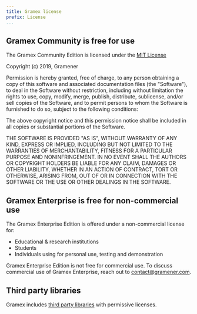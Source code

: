 ```yaml
---
title: Gramex license
prefix: License
...
```


## Gramex Community is free for use

The Gramex Community Edition is licensed under the [MIT License][1]

Copyright (c) 2019, Gramener

Permission is hereby granted, free of charge, to any person obtaining a copy of
this software and associated documentation files (the "Software"), to deal in
the Software without restriction, including without limitation the rights to
use, copy, modify, merge, publish, distribute, sublicense, and/or sell copies of
the Software, and to permit persons to whom the Software is furnished to do so,
subject to the following conditions:

The above copyright notice and this permission notice shall be included in all
copies or substantial portions of the Software.

THE SOFTWARE IS PROVIDED "AS IS", WITHOUT WARRANTY OF ANY KIND, EXPRESS OR
IMPLIED, INCLUDING BUT NOT LIMITED TO THE WARRANTIES OF MERCHANTABILITY, FITNESS
FOR A PARTICULAR PURPOSE AND NONINFRINGEMENT. IN NO EVENT SHALL THE AUTHORS OR
COPYRIGHT HOLDERS BE LIABLE FOR ANY CLAIM, DAMAGES OR OTHER LIABILITY, WHETHER
IN AN ACTION OF CONTRACT, TORT OR OTHERWISE, ARISING FROM, OUT OF OR IN
CONNECTION WITH THE SOFTWARE OR THE USE OR OTHER DEALINGS IN THE SOFTWARE.


## Gramex Enterprise is free for non-commercial use

The Gramex Enterprise Edition is offered under a non-commercial license for:

- Educational & research institutions
- Students
- Individuals using for personal use, testing and demonstration

Gramex Enterprise Edition is not free for commercial use.
To discuss commercial use of Gramex Enterprise, reach out to <contact@gramener.com>.


## Third party libraries

Gramex includes [third party libraries][2] with permissive licenses.

[1]: https://opensource.org/licenses/MIT
[2]: https://learn.gramener.com/guide/license/thirdparty.md
